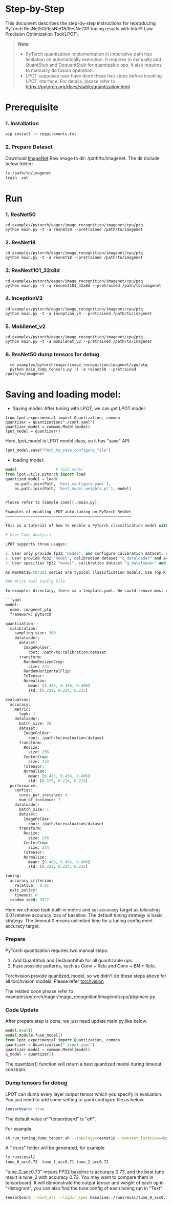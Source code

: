 Step-by-Step
============

This document describes the step-by-step instructions for reproducing PyTorch ResNet50/ResNet18/ResNet101 tuning results with Intel® Low Precision Optimization Tool(LPOT).

> **Note**
>
> * PyTorch quantization implementation in imperative path has limitation on automatically execution. It requires to manually add QuantStub and DequantStub for quantizable ops, it also requires to manually do fusion operation.
> * LPOT supposes user have done these two steps before invoking LPOT interface.
>   For details, please refer to https://pytorch.org/docs/stable/quantization.html

# Prerequisite

### 1. Installation

```shell
pip install -r requirements.txt
```

### 2. Prepare Dataset

Download [ImageNet](http://www.image-net.org/) Raw image to dir: /path/to/imagenet.  The dir include below folder:

```bash
ls /path/to/imagenet
train  val
```

# Run

### 1. ResNet50

```shell
cd examples/pytorch/eager/image_recognition/imagenet/cpu/ptq
python main.py -t -a resnet50 --pretrained /path/to/imagenet
```

### 2. ResNet18

```shell
cd examples/pytorch/eager/image_recognition/imagenet/cpu/ptq
python main.py -t -a resnet18 --pretrained /path/to/imagenet
```

### 3. ResNext101_32x8d

```shell
cd examples/pytorch/eager/image_recognition/imagenet/cpu/ptq
python main.py -t -a resnext101_32x8d --pretrained /path/to/imagenet
```

### 4. InceptionV3

```shell
cd examples/pytorch/eager/image_recognition/imagenet/cpu/ptq
python main.py -t -a inception_v3 --pretrained /path/to/imagenet
```

### 5. Mobilenet_v2

```shell
cd examples/pytorch/eager/image_recognition/imagenet/cpu/ptq
python main.py -t -a mobilenet_v2 --pretrained /path/to/imagenet
```

### 6. ResNet50 dump tensors for debug

```shell
  cd examples/pytorch/eager/image_recognition/imagenet/cpu/ptq
  python main_dump_tensors.py -t -a resnet50 --pretrained /path/to/imagenet
```

# Saving and loading model:

* Saving model:
  After tuning with LPOT, we can get LPOT.model:

```
from lpot.experimental import Quantization, common
quantizer = Quantization("./conf.yaml")
quantizer.model = common.Model(model)
lpot_model = quantizer()
```

Here, lpot_model is LPOT model class, so it has "save" API:

```python
lpot_model.save("Path_to_save_configure_file")
```

* loading model:

```python
model                 # fp32 model
from lpot.utils.pytorch import load
quantized_model = load(
    os.path.join(Path, 'best_configure.yaml'),
    os.path.join(Path, 'best_model_weights.pt'), model)


Please refer to [Sample code](./main.py).

Examples of enabling LPOT auto tuning on PyTorch ResNet
=======================================================

This is a tutorial of how to enable a PyTorch classification model with LPOT.

# User Code Analysis

LPOT supports three usages:

1. User only provide fp32 "model", and configure calibration dataset, evaluation dataset and metric in model-specific yaml config file.
2. User provide fp32 "model", calibration dataset "q_dataloader" and evaluation dataset "eval_dataloader", and configure metric in tuning.metric field of model-specific yaml config file.
3. User specifies fp32 "model", calibration dataset "q_dataloader" and a custom "eval_func" which encapsulates the evaluation dataset and metric by itself.

As ResNet18/50/101 series are typical classification models, use Top-K as metric which is built-in supported by LPOT. So here we integrate PyTorch ResNet with LPOT by the first use case for simplicity.

### Write Yaml Config File

In examples directory, there is a template.yaml. We could remove most of the items and only keep mandatory item for tuning.

```yaml
model:
  name: imagenet_ptq
  framework: pytorch

quantization:
  calibration:
    sampling_size: 300
    dataloader:
      dataset:
        ImageFolder:
          root: /path/to/calibration/dataset
      transform:
        RandomResizedCrop:
          size: 224
        RandomHorizontalFlip:
        ToTensor:
        Normalize:
          mean: [0.485, 0.456, 0.406]
          std: [0.229, 0.224, 0.225]

evaluation:
  accuracy:
    metric:
      topk: 1
    dataloader:
      batch_size: 30
      dataset:
        ImageFolder:
          root: /path/to/evaluation/dataset
      transform:
        Resize:
          size: 256
        CenterCrop:
          size: 224
        ToTensor:
        Normalize:
          mean: [0.485, 0.456, 0.406]
          std: [0.229, 0.224, 0.225]
  performance:
    configs:
      cores_per_instance: 4
      num_of_instance: 7
    dataloader:
      batch_size: 1
      dataset:
        ImageFolder:
          root: /path/to/evaluation/dataset
      transform:
        Resize:
          size: 256
        CenterCrop:
          size: 224
        ToTensor:
        Normalize:
          mean: [0.485, 0.456, 0.406]
          std: [0.229, 0.224, 0.225]

tuning:
  accuracy_criterion:
    relative:  0.01
  exit_policy:
    timeout: 0
  random_seed: 9527

```

Here we choose topk built-in metric and set accuracy target as tolerating 0.01 relative accuracy loss of baseline. The default tuning strategy is basic strategy. The timeout 0 means unlimited time for a tuning config meet accuracy target.

### Prepare

PyTorch quantization requires two manual steps:

1. Add QuantStub and DeQuantStub for all quantizable ops.
2. Fuse possible patterns, such as Conv + Relu and Conv + BN + Relu.

Torchvision provide quantized_model, so we didn't do these steps above for all torchvision models. Please refer [torchvision](https://github.com/pytorch/vision/tree/master/torchvision/models/quantization)

The related code please refer to examples/pytorch/eager/image_recognition/imagenet/cpu/ptq/main.py.

### Code Update

After prepare step is done, we just need update main.py like below.

```python
model.eval()
model.module.fuse_model()
from lpot.experimental import Quantization, common
quantizer = Quantization("./conf.yaml")
quantizer.model = common.Model(model)
q_model = quantizer()
```

The quantizer() function will return a best quantized model during timeout constrain.

### Dump tensors for debug

LPOT can dump every layer output tensor which you specify in evaluation. You just need to add some setting to yaml configure file as below:

```yaml
tensorboard: true
```

The default value of "tensorboard" is "off".

For example:

```bash
sh run_tuning_dump_tensor.sh --topology=resnet18 --dataset_location=<Dataset>
```

A "./runs" folder will be generated, for example

```bash
ls runs/eval/
tune_0_acc0.73  tune_1_acc0.71 tune_2_acc0.72
```

"tune_0_acc0.73" means FP32 baseline is accuracy 0.73, and the best tune result is tune_2 with accuracy 0.72. You may want to compare them in tensorboard. It will demonstrate the output tensor and weight of each op in "Histogram", you can also find the tune config of each tuning run in "Text":

```bash
tensorboard --bind_all --logdir_spec baseline:./runs/eval/tune_0_acc0.73,tune_2:././runs/eval/tune_2_acc0.72
```
